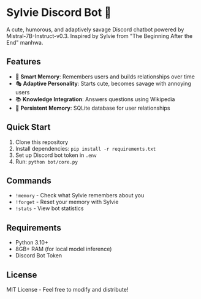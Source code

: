 # Sylvie Discord Bot 🐉

A cute, humorous, and adaptively savage Discord chatbot powered by Mistral-7B-Instruct-v0.3. Inspired by Sylvie from "The Beginning After the End" manhwa.

## Features

- 🧠 **Smart Memory**: Remembers users and builds relationships over time
- 🎭 **Adaptive Personality**: Starts cute, becomes savage with annoying users
- 📚 **Knowledge Integration**: Answers questions using Wikipedia
- 💾 **Persistent Memory**: SQLite database for user relationships

## Quick Start

1. Clone this repository
2. Install dependencies: `pip install -r requirements.txt`
3. Set up Discord bot token in `.env`
4. Run: `python bot/core.py`

## Commands

- `!memory` - Check what Sylvie remembers about you
- `!forget` - Reset your memory with Sylvie  
- `!stats` - View bot statistics

## Requirements

- Python 3.10+
- 8GB+ RAM (for local model inference)
- Discord Bot Token

## License

MIT License - Feel free to modify and distribute!